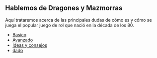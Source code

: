 ## Hablemos de Dragones y Mazmorras
Aquí trataremos acerca de las principales dudas de cómo es y cómo se juega el popular juego de rol que nació en la década de los 80.
* [Basico](bases.md)
* [Avanzado](avanzado.md)
* [Ideas y consejos](ideas_consejos.md)
* [dado](d20.png)
